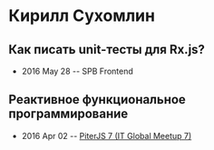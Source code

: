 # Кирилл Сухомлин

## Как писать unit-тесты для Rx.js?
- 2016 May 28 -- SPB Frontend    
## Реактивное функциональное программирование
- 2016 Apr 02 -- [PiterJS 7 (IT Global Meetup 7)](https://www.youtube.com/watch?v=ie6pVGSgInw)    
